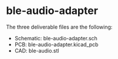 # ble-audio-adapter

The three deliverable files are the following:

- Schematic: ble-audio-adapter.sch
- PCB: ble-audio-adapter.kicad_pcb
- CAD: ble-audio.stl